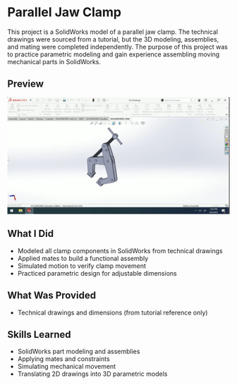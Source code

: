# Parallel Jaw Clamp

This project is a SolidWorks model of a parallel jaw clamp. The technical drawings were sourced from a tutorial, but the 3D modeling, assemblies, and mating were completed independently. The purpose of this project was to practice parametric modeling and gain experience assembling moving mechanical parts in SolidWorks.

## Preview
![Clamp Model](assembly_images/01_assembly.png)

## What I Did
- Modeled all clamp components in SolidWorks from technical drawings  
- Applied mates to build a functional assembly  
- Simulated motion to verify clamp movement  
- Practiced parametric design for adjustable dimensions  

## What Was Provided
- Technical drawings and dimensions (from tutorial reference only)

## Skills Learned
- SolidWorks part modeling and assemblies  
- Applying mates and constraints  
- Simulating mechanical movement  
- Translating 2D drawings into 3D parametric models

